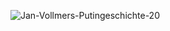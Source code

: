 ![Jan-Vollmers-Putingeschichte-20](https://user-images.githubusercontent.com/31353328/84177211-d721ac00-aa82-11ea-8308-293863537d80.jpg)
<html>
<head>
<style>
body {
  background-image: url(w3s.png);
}
</style>
</head>
  </html>
